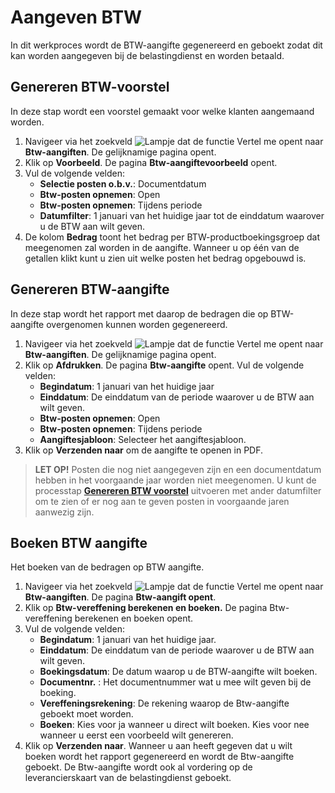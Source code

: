 # Aangeven BTW

In dit werkproces wordt de BTW-aangifte gegenereerd en geboekt zodat dit kan worden aangegeven bij de belastingdienst en worden betaald.

## Genereren BTW-voorstel

In deze stap wordt een voorstel gemaakt voor welke klanten aangemaand worden. 

1. Navigeer via het zoekveld ![Lampje dat de functie Vertel me opent](https://docs.microsoft.com/nl-NL/dynamics365/business-central/media/ui-search/search_small.png "Vertel me wat u wilt doen") naar **Btw-aangiften**. De gelijknamige pagina opent. 
2. Klik op **Voorbeeld**. De pagina **Btw-aangiftevoorbeeld** opent. 
3. Vul de volgende velden:
	-	**Selectie posten o.b.v.**: Documentdatum
	-	**Btw-posten opnemen**: Open
	-	**Btw-posten opnemen**: Tijdens periode
	-	**Datumfilter**: 1 januari van het huidige jaar tot de einddatum waarover u de BTW aan wilt geven.  
4. De kolom **Bedrag** toont het bedrag per BTW-productboekingsgroep dat meegenomen zal worden in de aangifte. Wanneer u op één van de getallen klikt kunt u zien uit welke posten het bedrag opgebouwd is. 

## Genereren BTW-aangifte

In deze stap wordt het rapport met daarop de bedragen die op BTW-aangifte overgenomen kunnen worden gegenereerd.

1. Navigeer via het zoekveld ![Lampje dat de functie Vertel me opent](https://docs.microsoft.com/nl-NL/dynamics365/business-central/media/ui-search/search_small.png "Vertel me wat u wilt doen") naar **Btw-aangiften**. De gelijknamige pagina opent. 
2. Klik op **Afdrukken**. De pagina **Btw-aangifte** opent. Vul de volgende velden:
	- **Begindatum**: 1 januari van het huidige jaar
	- **Einddatum**: De einddatum van de periode waarover u de BTW aan wilt geven. 
	-	**Btw-posten opnemen**: Open
	-	**Btw-posten opnemen**: Tijdens periode
	-	**Aangiftesjabloon**: Selecteer het aangiftesjabloon.
3. Klik op **Verzenden naar** om de aangifte te openen in PDF.
>**LET OP!** Posten die nog niet aangegeven zijn en een documentdatum hebben in het voorgaande jaar worden niet meegenomen. U kunt de processtap  **[Genereren BTW voorstel](#genereren-btw-voorstel)** uitvoeren met ander datumfilter om te zien of er nog aan te geven posten in voorgaande jaren aanwezig zijn. 

## Boeken BTW aangifte

Het boeken van de bedragen op BTW aangifte.

1. Navigeer via het zoekveld ![Lampje dat de functie Vertel me opent](https://docs.microsoft.com/nl-NL/dynamics365/business-central/media/ui-search/search_small.png "Vertel me wat u wilt doen") naar **Btw-aangiften**. De pagina **Btw-aangift opent**. 
2. Klik op **Btw-vereffening berekenen en boeken.** De pagina Btw-vereffening berekenen en boeken opent. 
3. Vul de volgende velden: 
 	- **Begindatum**: 1 januari van het huidige jaar. 
	- **Einddatum**: De einddatum van de periode waarover u de BTW aan wilt geven. 
	- **Boekingsdatum**: De datum waarop u de BTW-aangifte wilt boeken. 
	-  **Documentnr.** : Het documentnummer wat u mee wilt geven bij de boeking. 
	- **Vereffeningsrekening**: De rekening waarop de Btw-aangifte geboekt moet worden. 
	- **Boeken**: Kies voor ja wanneer u direct wilt boeken. Kies voor nee wanneer u eerst een voorbeeld wilt genereren. 
4. Klik op **Verzenden naar**. Wanneer u aan heeft gegeven dat u wilt boeken wordt het rapport gegenereerd en wordt de Btw-aangifte geboekt. De Btw-aangifte wordt ook al vordering op de leverancierskaart van de belastingdienst geboekt. 
<!--stackedit_data:
eyJoaXN0b3J5IjpbLTE5ODYxODEzMDBdfQ==
-->